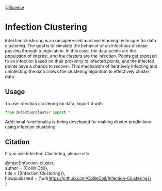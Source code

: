 [![license](https://img.shields.io/github/license/mashape/apistatus.svg)](https://github.com/CollinCoil/Infection-Clustering)
# Infection Clustering

Infection clustering is an unsupervised machine learning technique for data clustering. The goal is to simulate the behavior of an infectious disease passing through a population. In this case, the data points are the population of interest, and the clusters are the infection. Points get exposed to an infection based on their proximity to infected points, and the infected points have a chance to recover. This mechanism of iteratively infecting and uninfecting the data allows the clustering algorithm to effectively cluster data.

## Usage
To use infection clustering on data, import it with 
```python
from InfectionCluster import *
```

Additional functionality is being developed for making cluster predictions using infection clustering. 

## Citation
If you use Infection Clustering, please cite

@misc{Infection-cluster,  
author = {Collin Coil},  
title = {{Infection Clustering}},  
howpublished = {\url{https://github.com/CollinCoil/Infection-Clustering}}  
}
